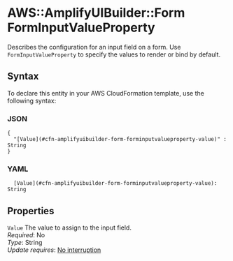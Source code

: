 # AWS::AmplifyUIBuilder::Form FormInputValueProperty<a name="aws-properties-amplifyuibuilder-form-forminputvalueproperty"></a>

Describes the configuration for an input field on a form\. Use `FormInputValueProperty` to specify the values to render or bind by default\.

## Syntax<a name="aws-properties-amplifyuibuilder-form-forminputvalueproperty-syntax"></a>

To declare this entity in your AWS CloudFormation template, use the following syntax:

### JSON<a name="aws-properties-amplifyuibuilder-form-forminputvalueproperty-syntax.json"></a>

```
{
  "[Value](#cfn-amplifyuibuilder-form-forminputvalueproperty-value)" : String
}
```

### YAML<a name="aws-properties-amplifyuibuilder-form-forminputvalueproperty-syntax.yaml"></a>

```
  [Value](#cfn-amplifyuibuilder-form-forminputvalueproperty-value): String
```

## Properties<a name="aws-properties-amplifyuibuilder-form-forminputvalueproperty-properties"></a>

`Value` <a name="cfn-amplifyuibuilder-form-forminputvalueproperty-value"></a>
The value to assign to the input field\.  
_Required_: No  
_Type_: String  
_Update requires_: [No interruption](https://docs.aws.amazon.com/AWSCloudFormation/latest/UserGuide/using-cfn-updating-stacks-update-behaviors.html#update-no-interrupt)
